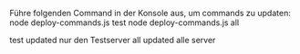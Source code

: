 Führe folgenden Command in der Konsole aus, um commands zu updaten:
node deploy-commands.js test
node deploy-commands.js all

test updated nur den Testserver
all updated alle server